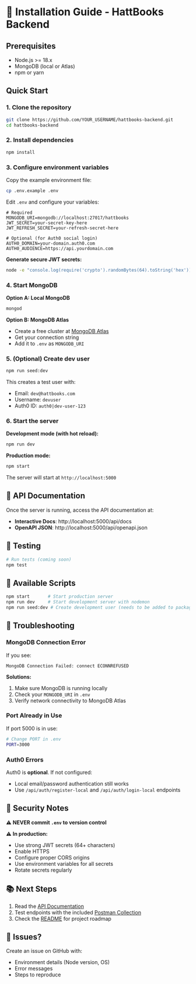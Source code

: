 # 🚀 Installation Guide - HattBooks Backend

## Prerequisites

- Node.js >= 18.x
- MongoDB (local or Atlas)
- npm or yarn

## Quick Start

### 1. Clone the repository

```bash
git clone https://github.com/YOUR_USERNAME/hattbooks-backend.git
cd hattbooks-backend
```

### 2. Install dependencies

```bash
npm install
```

### 3. Configure environment variables

Copy the example environment file:

```bash
cp .env.example .env
```

Edit `.env` and configure your variables:

```env
# Required
MONGODB_URI=mongodb://localhost:27017/hattbooks
JWT_SECRET=your-secret-key-here
JWT_REFRESH_SECRET=your-refresh-secret-here

# Optional (for Auth0 social login)
AUTH0_DOMAIN=your-domain.auth0.com
AUTH0_AUDIENCE=https://api.yourdomain.com
```

**Generate secure JWT secrets:**

```bash
node -e "console.log(require('crypto').randomBytes(64).toString('hex'))"
```

### 4. Start MongoDB

**Option A: Local MongoDB**
```bash
mongod
```

**Option B: MongoDB Atlas**
- Create a free cluster at [MongoDB Atlas](https://www.mongodb.com/cloud/atlas)
- Get your connection string
- Add it to `.env` as `MONGODB_URI`

### 5. (Optional) Create dev user

```bash
npm run seed:dev
```

This creates a test user with:
- Email: `dev@hattbooks.com`
- Username: `devuser`
- Auth0 ID: `auth0|dev-user-123`

### 6. Start the server

**Development mode (with hot reload):**
```bash
npm run dev
```

**Production mode:**
```bash
npm start
```

The server will start at `http://localhost:5000`

## 📖 API Documentation

Once the server is running, access the API documentation at:

- **Interactive Docs**: http://localhost:5000/api/docs
- **OpenAPI JSON**: http://localhost:5000/api/openapi.json

## 🧪 Testing

```bash
# Run tests (coming soon)
npm test
```

## 📝 Available Scripts

```bash
npm start       # Start production server
npm run dev     # Start development server with nodemon
npm run seed:dev # Create development user (needs to be added to package.json)
```

## 🔧 Troubleshooting

### MongoDB Connection Error

If you see:
```
MongoDB Connection Failed: connect ECONNREFUSED
```

**Solutions:**
1. Make sure MongoDB is running locally
2. Check your `MONGODB_URI` in `.env`
3. Verify network connectivity to MongoDB Atlas

### Port Already in Use

If port 5000 is in use:
```bash
# Change PORT in .env
PORT=3000
```

### Auth0 Errors

Auth0 is **optional**. If not configured:
- Local email/password authentication still works
- Use `/api/auth/register-local` and `/api/auth/login-local` endpoints

## 🔐 Security Notes

⚠️ **NEVER commit `.env` to version control**

⚠️ **In production:**
- Use strong JWT secrets (64+ characters)
- Enable HTTPS
- Configure proper CORS origins
- Use environment variables for all secrets
- Rotate secrets regularly

## 📚 Next Steps

1. Read the [API Documentation](http://localhost:5000/api/docs)
2. Test endpoints with the included [Postman Collection](./HattBooks_API.postman_collection.json)
3. Check the [README](./README.MD) for project roadmap

## 🐛 Issues?

Create an issue on GitHub with:
- Environment details (Node version, OS)
- Error messages
- Steps to reproduce

